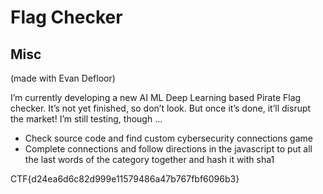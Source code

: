 #  Flag Checker
## Misc
(made with Evan Defloor)

I’m currently developing a new AI ML Deep Learning based Pirate Flag checker. It’s not yet finished, so don’t look. But once it’s done, it’ll disrupt the market! I’m still testing, though …

- Check source code and find custom cybersecurity connections game
- Complete connections and follow directions in the javascript to put all the last words of the category together and hash it with sha1

CTF{d24ea6d6c82d999e11579486a47b767fbf6096b3}